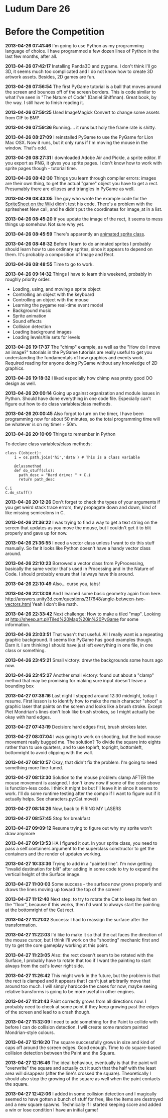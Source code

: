 Ludum Dare 26
=============

# Before the Competition
__2013-04-26	07:41:46__	I'm going to use Python as my programming language of choice. I have programmed a few dozen lines of Python in the last few months, after all.

__2013-04-26	07:42:17__	Installing Panda3D and pygame. I don't think I'll go 3D, it seems much too complicated and I do not know how to create 3D artwork assets. Besides, 2D games are fun.

__2013-04-26	07:56:54__	The first PyGame tutorial is a ball that moves around the screen and bounces off of the screen borders. This is code similar to what I've seen in "The Nature of Code" (Daniel Shiffman). Great book, by the way. I still have to finish reading it.

__2013-04-26	07:59:25__	Used ImageMagick Convert to change some assets from GIF to BMP.

__2013-04-26	07:59:36__	Running.... it runs but holy the frame rate is shitty.

__2013-04-26	08:27:09__	I reinstalled PyGame to use the PyGame for Lion Mac OSX. Now it runs, but it only runs if I'm moving the mouse in the window. That's odd.

__2013-04-26	08:27:31__	I downloaded Adobe Air and Pickle, a sprite editor. If you export as PNG, it gives you sprite pages. I don't know how to work with sprite pages though - tutorial time.

__2013-04-26	08:42:30__	Things you learn through compiler errors: images are their own thing, to get the actual "game" object you have to get a rect. Presumably there are ellipses and triangles in PyGame as well.

__2013-04-26	08:43:05__	The guy who wrote the example code for the [SpriteSheet on the Wiki](http://www.pygame.org/wiki/Spritesheet) didn't test his code. There's a problem with the spritesheet New call, and he didn't put the coordinates for image_at in a list.

__2013-04-26	08:45:20__	If you update the image of the rect, it seems to mess things up somehow. Not sure why yet.

__2013-04-26	08:45:59__	There's apparently an [animated sprite class](http://shinylittlething.com/2009/07/21/pygame-and-animated-sprites/).

__2013-04-26	08:48:32__	Before I learn to do animated sprites I probably should learn how to use ordinary sprites, since it appears to depend on them. It's probably a composition of Image and Rect.

__2013-04-26	08:48:55__	Time to go to work.

__2013-04-26	09:14:32__	Things I have to learn this weekend, probably in roughly priority order:

- Loading, using, and moving a sprite object
- Controlling an object with the keyboard
- Controlling an object with the mouse
- Learning the pygame real-time event model
- Background music
- Sprite animation
- Sound effects
- Collision detection
- Loading background images
- Loading levels/tile sets for levels


__2013-04-26	19:17:37__	The "chimp" example, as well as the "How do I move an image?" tutorials in the PyGame tutorials are really useful to get you understanding the fundamentals of how graphics and events work. Required reading for anyone doing PyGame without any knowledge of 2D graphics.

__2013-04-26	19:18:32__	I liked especially how chimp was pretty good OO design as well.

__2013-04-26	20:00:14__	Going up against organization and module issues in Python. Should have done everything in one code file. Especially can't figure out how to do class variables/class methods.

__2013-04-26	20:00:45__	Also forgot to turn on the timer, I have been programming now for about 50 minutes, so the total programming time will be whatever is on my timer + 50m.

__2013-04-26	20:10:09__	Things to remember in Python

To declare class variables/class methods:

    class C(object):
        i = os.path.join('hi','data') # This is a class variable

        @classmethod
        def do_stuff(cls):
          path_desc = "Hard drive: " + C.i
          return path_desc

    C.i
    C.do_stuff()

__2013-04-26	20:12:26__	Don't forget to check the types of your arguments if you get weird stack trace errors, they propagate down and down, kind of like missing semicolons in C.

__2013-04-26	21:36:22__	I was trying to find a way to get a text string on the screen that updates as you move the mouse, but I couldn't get it to blit properly and gave up for now.

__2013-04-26	21:36:55__	I need a vector class unless I want to do this stuff manually. So far it looks like Python doesn't have a handy vector class around.

__2013-04-26	22:10:23__	Borrowed a vector class from PyProcessing, basically the same vector that's used in Processing and in the Nature of Code. I should probably ensure that I always have this around.

__2013-04-26	22:10:49__	Also... curse you, tabs!

__2013-04-26	22:13:09__	And I learned some basic geometry again from here. http://answers.unity3d.com/questions/317648/angle-between-two-vectors.html Yeah I don't like math.

__2013-04-26	22:33:42__	Next challenge: How to make a tiled "map". Looking at http://sheep.art.pl/Tiled%20Map%20in%20PyGame for some information.

__2013-04-26	23:03:51__	That wasn't that useful. All I really want is a repeating graphic background. It seems like PyGame has good examples though. Darn it. I am thinking I should have just left everything in one file, in one class or something.

__2013-04-26	23:45:21__	Small victory: drew the backgrounds some hours ago now.

__2013-04-26	23:45:27__	Another small victory: found out about a "clamp" method that may be promising for making sure input doesn't leave a bounding box

__2013-04-27	07:38:16__	Last night I stopped around 12:30 midnight, today I resume. First lesson is to identify how to make the main character "shoot" a graphic laser that paints on the screen and looks like a brush stroke. Except Piet Mondrian's lines don't look like brush strokes, so I might actually be okay with hard edges.

__2013-04-27	07:43:19__	Decision: hard edges first, brush strokes later.

__2013-04-27	08:07:04__	I was going to work on shooting, but the bad mouse movement really bugged me. The solution? To divide the square into eights rather than to use quarters, and to use topleft, topright, bottomleft, bottomright to avoid clipping with the wall.

__2013-04-27	08:10:57__	Okay, that didn't fix the problem. I'm going to need something more fine-tuned.

__2013-04-27	08:13:30__	Solution to the mouse problem: clamp AFTER the mouse movement is assigned. I don't know now if some of the code above is function-less code. I think it might be but I'll leave it in since it seems to work. I'll do some runtime testing after the compo if I want to figure out if it actually helps. See characters.py:Cat.move()

__2013-04-27	08:14:26__	Now, back to FIRING MY LASERS

__2013-04-27	08:57:45__	Stop for breakfast

__2013-04-27	09:09:12__	Resume trying to figure out why my sprite won't draw anymore

__2013-04-27	09:13:53__	HA I figured it out. In your sprite class, you need to pass a self.containers argument to the superclass constructor to get the containers and the render of updates working.

__2013-04-27	10:33:36__	Trying to add in a "painted line". I'm now getting "invalid destination for blit" after adding in some code to try to expand the vertical height of the Surface image.

__2013-04-27	11:00:03__	Some success - the surface now grows properly and draws the lines moving up toward the top of the screen!

__2013-04-27	11:12:40__	Next step: to try to rotate the Cat to keep its feet on the "floor", because if this works, then I'd want to always start the painting at the bottomright of the Cat rect.

__2013-04-27	11:21:02__	Success: I had to reassign the surface after the transformation.

__2013-04-27	11:22:03__	I'd like to make it so that the cat faces the direction of the mouse cursor, but I think I'll work on the "shooting" mechanic first and try to get the core gameplay working at this point.

__2013-04-27	11:23:05__	Also: the rect doesn't seem to be rotated with the Surface, I probably have to rotate that too if I want the painting to start always from the cat's lower right side.

__2013-04-27	11:26:42__	This might work in the future, but the problem is that the rect is clamped and it appears that I can't just arbitrarily move that around too much. I will simply hardcode the cases for now, maybe seeing relative transforms is going to be more useful in other engines.

__2013-04-27	11:31:43__	Paint correctly grows from all directions now. I probably need to check at some point if they keep growing past the edges of the screen and lead to a crash though.

__2013-04-27	11:32:09__	I need to add something for the Paint to collide with before I can do collision detection. I will create some random painted Mondrian-style colours.

__2013-04-27	12:16:20__	The square successfully grows in size and kind of caps off around the screen edges. Good enough. Time to do square-based collision detection between the Paint and the Square.

__2013-04-27	12:16:46__	The ideal behaviour, eventually is that the paint will "overwrite" the square and actually cut it such that the half with the least area will disappear (after the line's crossed the square). Theoretically I should also stop the growing of the square as well when the paint contacts the square.

__2013-04-27	12:42:06__	I added in some collision detection and I magically seemed to have gotten a bunch of stuff for free, like the items are destroyed and a new square spawns. Technically if I started keeping score and added a win or lose condition I have an initial game!